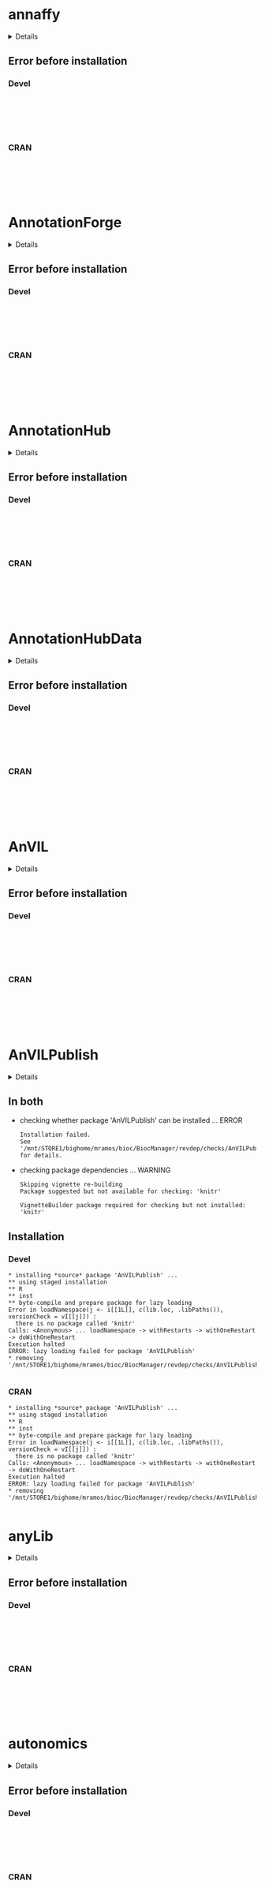 # annaffy

<details>

* Version: 
* GitHub: https://github.com/Bioconductor/BiocManager
* Source code: NA
* Number of recursive dependencies: 0

</details>

## Error before installation

### Devel

```






```
### CRAN

```






```
# AnnotationForge

<details>

* Version: 
* GitHub: https://github.com/Bioconductor/BiocManager
* Source code: NA
* Number of recursive dependencies: 0

</details>

## Error before installation

### Devel

```






```
### CRAN

```






```
# AnnotationHub

<details>

* Version: 
* GitHub: https://github.com/Bioconductor/BiocManager
* Source code: NA
* Number of recursive dependencies: 0

</details>

## Error before installation

### Devel

```






```
### CRAN

```






```
# AnnotationHubData

<details>

* Version: 
* GitHub: https://github.com/Bioconductor/BiocManager
* Source code: NA
* Number of recursive dependencies: 0

</details>

## Error before installation

### Devel

```






```
### CRAN

```






```
# AnVIL

<details>

* Version: 
* GitHub: https://github.com/Bioconductor/BiocManager
* Source code: NA
* Number of recursive dependencies: 0

</details>

## Error before installation

### Devel

```






```
### CRAN

```






```
# AnVILPublish

<details>

* Version: 1.1.2
* GitHub: NA
* Source code: https://github.com/cran/AnVILPublish
* Date/Publication: 2021-03-19
* Number of recursive dependencies: 50

Run `revdep_details(, "AnVILPublish")` for more info

</details>

## In both

*   checking whether package 'AnVILPublish' can be installed ... ERROR
    ```
    Installation failed.
    See '/mnt/STORE1/bighome/mramos/bioc/BiocManager/revdep/checks/AnVILPublish/new/AnVILPublish.Rcheck/00install.out' for details.
    ```

*   checking package dependencies ... WARNING
    ```
    Skipping vignette re-building
    Package suggested but not available for checking: 'knitr'
    
    VignetteBuilder package required for checking but not installed: 'knitr'
    ```

## Installation

### Devel

```
* installing *source* package 'AnVILPublish' ...
** using staged installation
** R
** inst
** byte-compile and prepare package for lazy loading
Error in loadNamespace(j <- i[[1L]], c(lib.loc, .libPaths()), versionCheck = vI[[j]]) : 
  there is no package called 'knitr'
Calls: <Anonymous> ... loadNamespace -> withRestarts -> withOneRestart -> doWithOneRestart
Execution halted
ERROR: lazy loading failed for package 'AnVILPublish'
* removing '/mnt/STORE1/bighome/mramos/bioc/BiocManager/revdep/checks/AnVILPublish/new/AnVILPublish.Rcheck/AnVILPublish'


```
### CRAN

```
* installing *source* package 'AnVILPublish' ...
** using staged installation
** R
** inst
** byte-compile and prepare package for lazy loading
Error in loadNamespace(j <- i[[1L]], c(lib.loc, .libPaths()), versionCheck = vI[[j]]) : 
  there is no package called 'knitr'
Calls: <Anonymous> ... loadNamespace -> withRestarts -> withOneRestart -> doWithOneRestart
Execution halted
ERROR: lazy loading failed for package 'AnVILPublish'
* removing '/mnt/STORE1/bighome/mramos/bioc/BiocManager/revdep/checks/AnVILPublish/old/AnVILPublish.Rcheck/AnVILPublish'


```
# anyLib

<details>

* Version: 
* GitHub: https://github.com/Bioconductor/BiocManager
* Source code: NA
* Number of recursive dependencies: 0

</details>

## Error before installation

### Devel

```






```
### CRAN

```






```
# autonomics

<details>

* Version: 
* GitHub: https://github.com/Bioconductor/BiocManager
* Source code: NA
* Number of recursive dependencies: 0

</details>

## Error before installation

### Devel

```






```
### CRAN

```






```
# available

<details>

* Version: 
* GitHub: https://github.com/Bioconductor/BiocManager
* Source code: NA
* Number of recursive dependencies: 0

</details>

## Error before installation

### Devel

```






```
### CRAN

```






```
# bbl

<details>

* Version: 0.4.0
* GitHub: NA
* Source code: https://github.com/cran/bbl
* Date/Publication: 2021-02-03 05:20:02 UTC
* Number of recursive dependencies: 20

Run `revdep_details(, "bbl")` for more info

</details>

## In both

*   checking whether package 'bbl' can be installed ... ERROR
    ```
    Installation failed.
    See '/mnt/STORE1/bighome/mramos/bioc/BiocManager/revdep/checks/bbl/new/bbl.Rcheck/00install.out' for details.
    ```

## Installation

### Devel

```
* installing *source* package 'bbl' ...
** package 'bbl' successfully unpacked and MD5 sums checked
** using staged installation
** libs
ccache g++ -std=gnu++14 -I"/mnt/STORE1/bighome/mramos/src/svn/r-release/R/lib/R/include" -DNDEBUG  -I'/mnt/STORE1/bighome/mramos/bioc/BiocManager/revdep/library/bbl/Rcpp/include' -I/usr/local/include   -fpic  -ggdb -pipe -Wall -pedantic  -c RcppExports.cpp -o RcppExports.o
ccache g++ -std=gnu++14 -I"/mnt/STORE1/bighome/mramos/src/svn/r-release/R/lib/R/include" -DNDEBUG  -I'/mnt/STORE1/bighome/mramos/bioc/BiocManager/revdep/library/bbl/Rcpp/include' -I/usr/local/include   -fpic  -ggdb -pipe -Wall -pedantic  -c bfgs.cpp -o bfgs.o
bfgs.cpp:5:10: fatal error: gsl/gsl_math.h: No such file or directory
    5 | #include <gsl/gsl_math.h>
      |          ^~~~~~~~~~~~~~~~
compilation terminated.
make: *** [/mnt/STORE1/bighome/mramos/src/svn/r-release/R/lib/R/etc/Makeconf:177: bfgs.o] Error 1
ERROR: compilation failed for package 'bbl'
* removing '/mnt/STORE1/bighome/mramos/bioc/BiocManager/revdep/checks/bbl/new/bbl.Rcheck/bbl'


```
### CRAN

```
* installing *source* package 'bbl' ...
** package 'bbl' successfully unpacked and MD5 sums checked
** using staged installation
** libs
ccache g++ -std=gnu++14 -I"/mnt/STORE1/bighome/mramos/src/svn/r-release/R/lib/R/include" -DNDEBUG  -I'/mnt/STORE1/bighome/mramos/bioc/BiocManager/revdep/library/bbl/Rcpp/include' -I/usr/local/include   -fpic  -ggdb -pipe -Wall -pedantic  -c RcppExports.cpp -o RcppExports.o
ccache g++ -std=gnu++14 -I"/mnt/STORE1/bighome/mramos/src/svn/r-release/R/lib/R/include" -DNDEBUG  -I'/mnt/STORE1/bighome/mramos/bioc/BiocManager/revdep/library/bbl/Rcpp/include' -I/usr/local/include   -fpic  -ggdb -pipe -Wall -pedantic  -c bfgs.cpp -o bfgs.o
bfgs.cpp:5:10: fatal error: gsl/gsl_math.h: No such file or directory
    5 | #include <gsl/gsl_math.h>
      |          ^~~~~~~~~~~~~~~~
compilation terminated.
make: *** [/mnt/STORE1/bighome/mramos/src/svn/r-release/R/lib/R/etc/Makeconf:177: bfgs.o] Error 1
ERROR: compilation failed for package 'bbl'
* removing '/mnt/STORE1/bighome/mramos/bioc/BiocManager/revdep/checks/bbl/old/bbl.Rcheck/bbl'


```
# BiocCheck

<details>

* Version: 
* GitHub: https://github.com/Bioconductor/BiocManager
* Source code: NA
* Number of recursive dependencies: 0

</details>

## Error before installation

### Devel

```






```
### CRAN

```






```
# BiocPkgTools

<details>

* Version: 
* GitHub: https://github.com/Bioconductor/BiocManager
* Source code: NA
* Number of recursive dependencies: 0

</details>

## Error before installation

### Devel

```






```
### CRAN

```






```
# biocthis

<details>

* Version: 
* GitHub: https://github.com/Bioconductor/BiocManager
* Source code: NA
* Number of recursive dependencies: 0

</details>

## Error before installation

### Devel

```






```
### CRAN

```






```
# BSgenome

<details>

* Version: 
* GitHub: https://github.com/Bioconductor/BiocManager
* Source code: NA
* Number of recursive dependencies: 0

</details>

## Error before installation

### Devel

```



Error in download.file(url, destfile, method, mode = "wb", ...) : 
  download from 'https://bioconductor.org/packages/3.13/data/annotation/src/contrib/BSgenome.Mmusculus.UCSC.mm10_1.4.0.tar.gz' failed
In addition: Warning messages:
1: In download.file(url, destfile, method, mode = "wb", ...) :
  downloaded length 331464020 != reported length 629306686
2: In download.file(url, destfile, method, mode = "wb", ...) :
  downloaded length 331464020 != reported length 629306686
3: In download.file(url, destfile, method, mode = "wb", ...) :
  URL 'https://bioconductor.org/packages/3.13/data/annotation/src/contrib/BSgenome.Mmusculus.UCSC.mm10_1.4.0.tar.gz': Timeout of 60 seconds was reached
4: In download.file(url, destfile, method, mode = "wb", ...) :
  URL 'https://bioconductor.org/packages/3.13/data/annotation/src/contrib/BSgenome.Mmusculus.UCSC.mm10_1.4.0.tar.gz': Timeout of 60 seconds was reached
Warning in download.packages(pkgs, destdir = tmpd, available = available,  :
  download of package ‘BSgenome.Mmusculus.UCSC.mm10’ failed
Warning in download.packages(pkgs, destdir = tmpd, available = available,  :
  download of package ‘BSgenome.Mmusculus.UCSC.mm10’ failed


```
### CRAN

```



Error in download.file(url, destfile, method, mode = "wb", ...) : 
  download from 'https://bioconductor.org/packages/3.13/data/annotation/src/contrib/BSgenome.Mmusculus.UCSC.mm10_1.4.0.tar.gz' failed
In addition: Warning messages:
1: In download.file(url, destfile, method, mode = "wb", ...) :
  downloaded length 331464020 != reported length 629306686
2: In download.file(url, destfile, method, mode = "wb", ...) :
  downloaded length 331464020 != reported length 629306686
3: In download.file(url, destfile, method, mode = "wb", ...) :
  URL 'https://bioconductor.org/packages/3.13/data/annotation/src/contrib/BSgenome.Mmusculus.UCSC.mm10_1.4.0.tar.gz': Timeout of 60 seconds was reached
4: In download.file(url, destfile, method, mode = "wb", ...) :
  URL 'https://bioconductor.org/packages/3.13/data/annotation/src/contrib/BSgenome.Mmusculus.UCSC.mm10_1.4.0.tar.gz': Timeout of 60 seconds was reached
Warning in download.packages(pkgs, destdir = tmpd, available = available,  :
  download of package ‘BSgenome.Mmusculus.UCSC.mm10’ failed
Warning in download.packages(pkgs, destdir = tmpd, available = available,  :
  download of package ‘BSgenome.Mmusculus.UCSC.mm10’ failed


```
# ccmap

<details>

* Version: 
* GitHub: https://github.com/Bioconductor/BiocManager
* Source code: NA
* Number of recursive dependencies: 0

</details>

## Error before installation

### Devel

```






```
### CRAN

```






```
# celda

<details>

* Version: 
* GitHub: https://github.com/Bioconductor/BiocManager
* Source code: NA
* Number of recursive dependencies: 0

</details>

## Error before installation

### Devel

```






```
### CRAN

```






```
# cellmigRation

<details>

* Version: 
* GitHub: https://github.com/Bioconductor/BiocManager
* Source code: NA
* Number of recursive dependencies: 0

</details>

## Error before installation

### Devel

```






```
### CRAN

```






```
# CEMiTool

<details>

* Version: 
* GitHub: https://github.com/Bioconductor/BiocManager
* Source code: NA
* Number of recursive dependencies: 0

</details>

## Error before installation

### Devel

```






```
### CRAN

```






```
# ChemmineOB

<details>

* Version: 
* GitHub: https://github.com/Bioconductor/BiocManager
* Source code: NA
* Number of recursive dependencies: 0

</details>

## Error before installation

### Devel

```






```
### CRAN

```






```
# ChemmineR

<details>

* Version: 
* GitHub: https://github.com/Bioconductor/BiocManager
* Source code: NA
* Number of recursive dependencies: 0

</details>

## Error before installation

### Devel

```






```
### CRAN

```






```
# ChIPanalyser

<details>

* Version: 
* GitHub: https://github.com/Bioconductor/BiocManager
* Source code: NA
* Number of recursive dependencies: 0

</details>

## Error before installation

### Devel

```






```
### CRAN

```






```
# ChIPpeakAnno

<details>

* Version: 
* GitHub: https://github.com/Bioconductor/BiocManager
* Source code: NA
* Number of recursive dependencies: 0

</details>

## Error before installation

### Devel

```



Error in download.file(url, destfile, method, mode = "wb", ...) : 
  download from 'https://bioconductor.org/packages/3.13/data/annotation/src/contrib/BSgenome.Hsapiens.UCSC.hg19_1.4.3.tar.gz' failed
In addition: Warning messages:
1: In download.file(url, destfile, method, mode = "wb", ...) :
  downloaded length 585792157 != reported length 710245413
2: In download.file(url, destfile, method, mode = "wb", ...) :
  downloaded length 585792157 != reported length 710245413
3: In download.file(url, destfile, method, mode = "wb", ...) :
  URL 'https://bioconductor.org/packages/3.13/data/annotation/src/contrib/BSgenome.Hsapiens.UCSC.hg19_1.4.3.tar.gz': Timeout of 60 seconds was reached
4: In download.file(url, destfile, method, mode = "wb", ...) :
...
2: In download.file(url, destfile, method, mode = "wb", ...) :
  downloaded length 408088576 != reported length 721596676
3: In download.file(url, destfile, method, mode = "wb", ...) :
  URL 'https://bioconductor.org/packages/3.13/data/annotation/src/contrib/BSgenome.Hsapiens.UCSC.hg38_1.4.3.tar.gz': Timeout of 60 seconds was reached
4: In download.file(url, destfile, method, mode = "wb", ...) :
  URL 'https://bioconductor.org/packages/3.13/data/annotation/src/contrib/BSgenome.Hsapiens.UCSC.hg38_1.4.3.tar.gz': Timeout of 60 seconds was reached
Warning in download.packages(pkgs, destdir = tmpd, available = available,  :
  download of package ‘BSgenome.Hsapiens.UCSC.hg38’ failed
Warning in download.packages(pkgs, destdir = tmpd, available = available,  :
  download of package ‘BSgenome.Hsapiens.UCSC.hg38’ failed


```
### CRAN

```



Error in download.file(url, destfile, method, mode = "wb", ...) : 
  download from 'https://bioconductor.org/packages/3.13/data/annotation/src/contrib/BSgenome.Hsapiens.UCSC.hg19_1.4.3.tar.gz' failed
In addition: Warning messages:
1: In download.file(url, destfile, method, mode = "wb", ...) :
  downloaded length 585792157 != reported length 710245413
2: In download.file(url, destfile, method, mode = "wb", ...) :
  downloaded length 585792157 != reported length 710245413
3: In download.file(url, destfile, method, mode = "wb", ...) :
  URL 'https://bioconductor.org/packages/3.13/data/annotation/src/contrib/BSgenome.Hsapiens.UCSC.hg19_1.4.3.tar.gz': Timeout of 60 seconds was reached
4: In download.file(url, destfile, method, mode = "wb", ...) :
...
2: In download.file(url, destfile, method, mode = "wb", ...) :
  downloaded length 408088576 != reported length 721596676
3: In download.file(url, destfile, method, mode = "wb", ...) :
  URL 'https://bioconductor.org/packages/3.13/data/annotation/src/contrib/BSgenome.Hsapiens.UCSC.hg38_1.4.3.tar.gz': Timeout of 60 seconds was reached
4: In download.file(url, destfile, method, mode = "wb", ...) :
  URL 'https://bioconductor.org/packages/3.13/data/annotation/src/contrib/BSgenome.Hsapiens.UCSC.hg38_1.4.3.tar.gz': Timeout of 60 seconds was reached
Warning in download.packages(pkgs, destdir = tmpd, available = available,  :
  download of package ‘BSgenome.Hsapiens.UCSC.hg38’ failed
Warning in download.packages(pkgs, destdir = tmpd, available = available,  :
  download of package ‘BSgenome.Hsapiens.UCSC.hg38’ failed


```
# circRNAprofiler

<details>

* Version: 
* GitHub: https://github.com/Bioconductor/BiocManager
* Source code: NA
* Number of recursive dependencies: 0

</details>

## Error before installation

### Devel

```



Error in download.file(url, destfile, method, mode = "wb", ...) : 
  download from 'https://bioconductor.org/packages/3.13/data/annotation/src/contrib/BSgenome.Hsapiens.UCSC.hg38_1.4.3.tar.gz' failed
In addition: Warning messages:
1: In download.file(url, destfile, method, mode = "wb", ...) :
  downloaded length 519715635 != reported length 721596676
2: In download.file(url, destfile, method, mode = "wb", ...) :
  downloaded length 519715635 != reported length 721596676
3: In download.file(url, destfile, method, mode = "wb", ...) :
  URL 'https://bioconductor.org/packages/3.13/data/annotation/src/contrib/BSgenome.Hsapiens.UCSC.hg38_1.4.3.tar.gz': status was 'Failure when receiving data from the peer'
4: In download.file(url, destfile, method, mode = "wb", ...) :
...
2: In download.file(url, destfile, method, mode = "wb", ...) :
  downloaded length 506706008 != reported length 629306686
3: In download.file(url, destfile, method, mode = "wb", ...) :
  URL 'https://bioconductor.org/packages/3.13/data/annotation/src/contrib/BSgenome.Mmusculus.UCSC.mm10_1.4.0.tar.gz': Timeout of 60 seconds was reached
4: In download.file(url, destfile, method, mode = "wb", ...) :
  URL 'https://bioconductor.org/packages/3.13/data/annotation/src/contrib/BSgenome.Mmusculus.UCSC.mm10_1.4.0.tar.gz': Timeout of 60 seconds was reached
Warning in download.packages(pkgs, destdir = tmpd, available = available,  :
  download of package ‘BSgenome.Mmusculus.UCSC.mm10’ failed
Warning in download.packages(pkgs, destdir = tmpd, available = available,  :
  download of package ‘BSgenome.Mmusculus.UCSC.mm10’ failed


```
### CRAN

```



Error in download.file(url, destfile, method, mode = "wb", ...) : 
  download from 'https://bioconductor.org/packages/3.13/data/annotation/src/contrib/BSgenome.Hsapiens.UCSC.hg38_1.4.3.tar.gz' failed
In addition: Warning messages:
1: In download.file(url, destfile, method, mode = "wb", ...) :
  downloaded length 519715635 != reported length 721596676
2: In download.file(url, destfile, method, mode = "wb", ...) :
  downloaded length 519715635 != reported length 721596676
3: In download.file(url, destfile, method, mode = "wb", ...) :
  URL 'https://bioconductor.org/packages/3.13/data/annotation/src/contrib/BSgenome.Hsapiens.UCSC.hg38_1.4.3.tar.gz': status was 'Failure when receiving data from the peer'
4: In download.file(url, destfile, method, mode = "wb", ...) :
...
2: In download.file(url, destfile, method, mode = "wb", ...) :
  downloaded length 506706008 != reported length 629306686
3: In download.file(url, destfile, method, mode = "wb", ...) :
  URL 'https://bioconductor.org/packages/3.13/data/annotation/src/contrib/BSgenome.Mmusculus.UCSC.mm10_1.4.0.tar.gz': Timeout of 60 seconds was reached
4: In download.file(url, destfile, method, mode = "wb", ...) :
  URL 'https://bioconductor.org/packages/3.13/data/annotation/src/contrib/BSgenome.Mmusculus.UCSC.mm10_1.4.0.tar.gz': Timeout of 60 seconds was reached
Warning in download.packages(pkgs, destdir = tmpd, available = available,  :
  download of package ‘BSgenome.Mmusculus.UCSC.mm10’ failed
Warning in download.packages(pkgs, destdir = tmpd, available = available,  :
  download of package ‘BSgenome.Mmusculus.UCSC.mm10’ failed


```
# clustifyr

<details>

* Version: 
* GitHub: https://github.com/Bioconductor/BiocManager
* Source code: NA
* Number of recursive dependencies: 0

</details>

## Error before installation

### Devel

```






```
### CRAN

```






```
# CNVScope

<details>

* Version: 
* GitHub: https://github.com/Bioconductor/BiocManager
* Source code: NA
* Number of recursive dependencies: 0

</details>

## Error before installation

### Devel

```






```
### CRAN

```






```
# cola

<details>

* Version: 
* GitHub: https://github.com/Bioconductor/BiocManager
* Source code: NA
* Number of recursive dependencies: 0

</details>

## Error before installation

### Devel

```



Error in download.file(url, destfile, method, mode = "wb", ...) : 
  download from 'https://bioconductor.org/packages/3.13/data/annotation/src/contrib/reactome.db_1.76.0.tar.gz' failed
In addition: Warning messages:
1: In download.file(url, destfile, method, mode = "wb", ...) :
  downloaded length 383339295 != reported length 417224954
2: In download.file(url, destfile, method, mode = "wb", ...) :
  downloaded length 383339295 != reported length 417224954
3: In download.file(url, destfile, method, mode = "wb", ...) :
  URL 'https://bioconductor.org/packages/3.13/data/annotation/src/contrib/reactome.db_1.76.0.tar.gz': Timeout of 60 seconds was reached
4: In download.file(url, destfile, method, mode = "wb", ...) :
  URL 'https://bioconductor.org/packages/3.13/data/annotation/src/contrib/reactome.db_1.76.0.tar.gz': Timeout of 60 seconds was reached
Warning in download.packages(pkgs, destdir = tmpd, available = available,  :
  download of package ‘reactome.db’ failed
Warning in download.packages(pkgs, destdir = tmpd, available = available,  :
  download of package ‘reactome.db’ failed


```
### CRAN

```



Error in download.file(url, destfile, method, mode = "wb", ...) : 
  download from 'https://bioconductor.org/packages/3.13/data/annotation/src/contrib/reactome.db_1.76.0.tar.gz' failed
In addition: Warning messages:
1: In download.file(url, destfile, method, mode = "wb", ...) :
  downloaded length 383339295 != reported length 417224954
2: In download.file(url, destfile, method, mode = "wb", ...) :
  downloaded length 383339295 != reported length 417224954
3: In download.file(url, destfile, method, mode = "wb", ...) :
  URL 'https://bioconductor.org/packages/3.13/data/annotation/src/contrib/reactome.db_1.76.0.tar.gz': Timeout of 60 seconds was reached
4: In download.file(url, destfile, method, mode = "wb", ...) :
  URL 'https://bioconductor.org/packages/3.13/data/annotation/src/contrib/reactome.db_1.76.0.tar.gz': Timeout of 60 seconds was reached
Warning in download.packages(pkgs, destdir = tmpd, available = available,  :
  download of package ‘reactome.db’ failed
Warning in download.packages(pkgs, destdir = tmpd, available = available,  :
  download of package ‘reactome.db’ failed


```
# crisprseekplus

<details>

* Version: 
* GitHub: https://github.com/Bioconductor/BiocManager
* Source code: NA
* Number of recursive dependencies: 0

</details>

## Error before installation

### Devel

```






```
### CRAN

```






```
# crossmeta

<details>

* Version: 
* GitHub: https://github.com/Bioconductor/BiocManager
* Source code: NA
* Number of recursive dependencies: 0

</details>

## Error before installation

### Devel

```






```
### CRAN

```






```
# csaw

<details>

* Version: 
* GitHub: https://github.com/Bioconductor/BiocManager
* Source code: NA
* Number of recursive dependencies: 0

</details>

## Error before installation

### Devel

```






```
### CRAN

```






```
# curatedMetagenomicData

<details>

* Version: 
* GitHub: https://github.com/Bioconductor/BiocManager
* Source code: NA
* Number of recursive dependencies: 0

</details>

## Error before installation

### Devel

```






```
### CRAN

```






```
# dearseq

<details>

* Version: 
* GitHub: https://github.com/Bioconductor/BiocManager
* Source code: NA
* Number of recursive dependencies: 0

</details>

## Error before installation

### Devel

```






```
### CRAN

```






```
# DESeq2

<details>

* Version: 
* GitHub: https://github.com/Bioconductor/BiocManager
* Source code: NA
* Number of recursive dependencies: 0

</details>

## Error before installation

### Devel

```






```
### CRAN

```






```
# devtools

<details>

* Version: 
* GitHub: https://github.com/Bioconductor/BiocManager
* Source code: NA
* Number of recursive dependencies: 0

</details>

## Error before installation

### Devel

```






```
### CRAN

```






```
# discourseGT

<details>

* Version: 
* GitHub: https://github.com/Bioconductor/BiocManager
* Source code: NA
* Number of recursive dependencies: 0

</details>

## Error before installation

### Devel

```






```
### CRAN

```






```
# DMRScan

<details>

* Version: 1.13.0
* GitHub: https://github.com/christpa/DMRScan
* Source code: https://github.com/cran/DMRScan
* Date/Publication: 2021-03-19
* Number of recursive dependencies: 37

Run `revdep_details(, "DMRScan")` for more info

</details>

## In both

*   R CMD check timed out
    

*   checking package dependencies ... WARNING
    ```
    Skipping vignette re-building
    Package suggested but not available for checking: 'knitr'
    
    VignetteBuilder package required for checking but not installed: 'knitr'
    ```

*   checking installed package size ... NOTE
    ```
      installed size is  5.7Mb
      sub-directories of 1Mb or more:
        data   4.9Mb
    ```

# EDASeq

<details>

* Version: 
* GitHub: https://github.com/Bioconductor/BiocManager
* Source code: NA
* Number of recursive dependencies: 0

</details>

## Error before installation

### Devel

```






```
### CRAN

```






```
# EnrichmentBrowser

<details>

* Version: 
* GitHub: https://github.com/Bioconductor/BiocManager
* Source code: NA
* Number of recursive dependencies: 0

</details>

## Error before installation

### Devel

```






```
### CRAN

```






```
# esATAC

<details>

* Version: 
* GitHub: https://github.com/Bioconductor/BiocManager
* Source code: NA
* Number of recursive dependencies: 0

</details>

## Error before installation

### Devel

```






```
### CRAN

```






```
# EuPathDB

<details>

* Version: 
* GitHub: https://github.com/Bioconductor/BiocManager
* Source code: NA
* Number of recursive dependencies: 0

</details>

## Error before installation

### Devel

```






```
### CRAN

```






```
# ExperimentHub

<details>

* Version: 
* GitHub: https://github.com/Bioconductor/BiocManager
* Source code: NA
* Number of recursive dependencies: 0

</details>

## Error before installation

### Devel

```






```
### CRAN

```






```
# ExperimentHubData

<details>

* Version: 
* GitHub: https://github.com/Bioconductor/BiocManager
* Source code: NA
* Number of recursive dependencies: 0

</details>

## Error before installation

### Devel

```






```
### CRAN

```






```
# famat

<details>

* Version: 
* GitHub: https://github.com/Bioconductor/BiocManager
* Source code: NA
* Number of recursive dependencies: 0

</details>

## Error before installation

### Devel

```



Error in download.file(url, destfile, method, mode = "wb", ...) : 
  download from 'https://bioconductor.org/packages/3.13/data/annotation/src/contrib/reactome.db_1.76.0.tar.gz' failed
In addition: Warning messages:
1: In download.file(url, destfile, method, mode = "wb", ...) :
  downloaded length 331364491 != reported length 417224954
2: In download.file(url, destfile, method, mode = "wb", ...) :
  downloaded length 331364491 != reported length 417224954
3: In download.file(url, destfile, method, mode = "wb", ...) :
  URL 'https://bioconductor.org/packages/3.13/data/annotation/src/contrib/reactome.db_1.76.0.tar.gz': Timeout of 60 seconds was reached
4: In download.file(url, destfile, method, mode = "wb", ...) :
  URL 'https://bioconductor.org/packages/3.13/data/annotation/src/contrib/reactome.db_1.76.0.tar.gz': Timeout of 60 seconds was reached
Warning in download.packages(pkgs, destdir = tmpd, available = available,  :
  download of package ‘reactome.db’ failed
Warning in download.packages(pkgs, destdir = tmpd, available = available,  :
  download of package ‘reactome.db’ failed


```
### CRAN

```



Error in download.file(url, destfile, method, mode = "wb", ...) : 
  download from 'https://bioconductor.org/packages/3.13/data/annotation/src/contrib/reactome.db_1.76.0.tar.gz' failed
In addition: Warning messages:
1: In download.file(url, destfile, method, mode = "wb", ...) :
  downloaded length 331364491 != reported length 417224954
2: In download.file(url, destfile, method, mode = "wb", ...) :
  downloaded length 331364491 != reported length 417224954
3: In download.file(url, destfile, method, mode = "wb", ...) :
  URL 'https://bioconductor.org/packages/3.13/data/annotation/src/contrib/reactome.db_1.76.0.tar.gz': Timeout of 60 seconds was reached
4: In download.file(url, destfile, method, mode = "wb", ...) :
  URL 'https://bioconductor.org/packages/3.13/data/annotation/src/contrib/reactome.db_1.76.0.tar.gz': Timeout of 60 seconds was reached
Warning in download.packages(pkgs, destdir = tmpd, available = available,  :
  download of package ‘reactome.db’ failed
Warning in download.packages(pkgs, destdir = tmpd, available = available,  :
  download of package ‘reactome.db’ failed


```
# FCBF

<details>

* Version: 
* GitHub: https://github.com/Bioconductor/BiocManager
* Source code: NA
* Number of recursive dependencies: 0

</details>

## Error before installation

### Devel

```






```
### CRAN

```






```
# fcoex

<details>

* Version: 
* GitHub: https://github.com/Bioconductor/BiocManager
* Source code: NA
* Number of recursive dependencies: 0

</details>

## Error before installation

### Devel

```






```
### CRAN

```






```
# FGNet

<details>

* Version: 
* GitHub: https://github.com/Bioconductor/BiocManager
* Source code: NA
* Number of recursive dependencies: 0

</details>

## Error before installation

### Devel

```



Error in download.file(url, destfile, method, mode = "wb", ...) : 
  download from 'https://bioconductor.org/packages/3.13/data/annotation/src/contrib/reactome.db_1.76.0.tar.gz' failed
In addition: Warning messages:
1: In download.file(url, destfile, method, mode = "wb", ...) :
  downloaded length 228643222 != reported length 417224954
2: In download.file(url, destfile, method, mode = "wb", ...) :
  downloaded length 228643222 != reported length 417224954
3: In download.file(url, destfile, method, mode = "wb", ...) :
  URL 'https://bioconductor.org/packages/3.13/data/annotation/src/contrib/reactome.db_1.76.0.tar.gz': Timeout of 60 seconds was reached
4: In download.file(url, destfile, method, mode = "wb", ...) :
  URL 'https://bioconductor.org/packages/3.13/data/annotation/src/contrib/reactome.db_1.76.0.tar.gz': Timeout of 60 seconds was reached
Warning in download.packages(pkgs, destdir = tmpd, available = available,  :
  download of package ‘reactome.db’ failed
Warning in download.packages(pkgs, destdir = tmpd, available = available,  :
  download of package ‘reactome.db’ failed


```
### CRAN

```



Error in download.file(url, destfile, method, mode = "wb", ...) : 
  download from 'https://bioconductor.org/packages/3.13/data/annotation/src/contrib/reactome.db_1.76.0.tar.gz' failed
In addition: Warning messages:
1: In download.file(url, destfile, method, mode = "wb", ...) :
  downloaded length 228643222 != reported length 417224954
2: In download.file(url, destfile, method, mode = "wb", ...) :
  downloaded length 228643222 != reported length 417224954
3: In download.file(url, destfile, method, mode = "wb", ...) :
  URL 'https://bioconductor.org/packages/3.13/data/annotation/src/contrib/reactome.db_1.76.0.tar.gz': Timeout of 60 seconds was reached
4: In download.file(url, destfile, method, mode = "wb", ...) :
  URL 'https://bioconductor.org/packages/3.13/data/annotation/src/contrib/reactome.db_1.76.0.tar.gz': Timeout of 60 seconds was reached
Warning in download.packages(pkgs, destdir = tmpd, available = available,  :
  download of package ‘reactome.db’ failed
Warning in download.packages(pkgs, destdir = tmpd, available = available,  :
  download of package ‘reactome.db’ failed


```
# FieldEffectCrc

<details>

* Version: 
* GitHub: https://github.com/Bioconductor/BiocManager
* Source code: NA
* Number of recursive dependencies: 0

</details>

## Error before installation

### Devel

```






```
### CRAN

```






```
# GCSscore

<details>

* Version: 
* GitHub: https://github.com/Bioconductor/BiocManager
* Source code: NA
* Number of recursive dependencies: 0

</details>

## Error before installation

### Devel

```






```
### CRAN

```






```
# GDSArray

<details>

* Version: 
* GitHub: https://github.com/Bioconductor/BiocManager
* Source code: NA
* Number of recursive dependencies: 0

</details>

## Error before installation

### Devel

```






```
### CRAN

```






```
# genBaRcode

<details>

* Version: 
* GitHub: https://github.com/Bioconductor/BiocManager
* Source code: NA
* Number of recursive dependencies: 0

</details>

## Error before installation

### Devel

```






```
### CRAN

```






```
# GenomicScores

<details>

* Version: 
* GitHub: https://github.com/Bioconductor/BiocManager
* Source code: NA
* Number of recursive dependencies: 0

</details>

## Error before installation

### Devel

```






```
### CRAN

```






```
# gmoviz

<details>

* Version: 
* GitHub: https://github.com/Bioconductor/BiocManager
* Source code: NA
* Number of recursive dependencies: 0

</details>

## Error before installation

### Devel

```






```
### CRAN

```






```
# GOSemSim

<details>

* Version: 
* GitHub: https://github.com/Bioconductor/BiocManager
* Source code: NA
* Number of recursive dependencies: 0

</details>

## Error before installation

### Devel

```






```
### CRAN

```






```
# GOTHiC

<details>

* Version: 
* GitHub: https://github.com/Bioconductor/BiocManager
* Source code: NA
* Number of recursive dependencies: 0

</details>

## Error before installation

### Devel

```






```
### CRAN

```






```
# HMP16SData

<details>

* Version: 
* GitHub: https://github.com/Bioconductor/BiocManager
* Source code: NA
* Number of recursive dependencies: 0

</details>

## Error before installation

### Devel

```






```
### CRAN

```






```
# HMP2Data

<details>

* Version: 
* GitHub: https://github.com/Bioconductor/BiocManager
* Source code: NA
* Number of recursive dependencies: 0

</details>

## Error before installation

### Devel

```






```
### CRAN

```






```
# HPAStainR

<details>

* Version: 
* GitHub: https://github.com/Bioconductor/BiocManager
* Source code: NA
* Number of recursive dependencies: 0

</details>

## Error before installation

### Devel

```






```
### CRAN

```






```
# ibawds

<details>

* Version: 
* GitHub: https://github.com/Bioconductor/BiocManager
* Source code: NA
* Number of recursive dependencies: 0

</details>

## Error before installation

### Devel

```






```
### CRAN

```






```
# idiogramFISH

<details>

* Version: 
* GitHub: https://github.com/Bioconductor/BiocManager
* Source code: NA
* Number of recursive dependencies: 0

</details>

## Error before installation

### Devel

```






```
### CRAN

```






```
# InPAS

<details>

* Version: 
* GitHub: https://github.com/Bioconductor/BiocManager
* Source code: NA
* Number of recursive dependencies: 0

</details>

## Error before installation

### Devel

```



Error in download.file(url, destfile, method, mode = "wb", ...) : 
  download from 'https://bioconductor.org/packages/3.13/data/annotation/src/contrib/BSgenome.Drerio.UCSC.danRer7_1.4.0.tar.gz' failed
In addition: Warning messages:
1: In download.file(url, destfile, method, mode = "wb", ...) :
  downloaded length 248659680 != reported length 330303588
2: In download.file(url, destfile, method, mode = "wb", ...) :
  downloaded length 248659680 != reported length 330303588
3: In download.file(url, destfile, method, mode = "wb", ...) :
  URL 'https://bioconductor.org/packages/3.13/data/annotation/src/contrib/BSgenome.Drerio.UCSC.danRer7_1.4.0.tar.gz': Timeout of 60 seconds was reached
4: In download.file(url, destfile, method, mode = "wb", ...) :
  URL 'https://bioconductor.org/packages/3.13/data/annotation/src/contrib/BSgenome.Drerio.UCSC.danRer7_1.4.0.tar.gz': Timeout of 60 seconds was reached
Warning in download.packages(pkgs, destdir = tmpd, available = available,  :
  download of package ‘BSgenome.Drerio.UCSC.danRer7’ failed
Warning in download.packages(pkgs, destdir = tmpd, available = available,  :
  download of package ‘BSgenome.Drerio.UCSC.danRer7’ failed


```
### CRAN

```



Error in download.file(url, destfile, method, mode = "wb", ...) : 
  download from 'https://bioconductor.org/packages/3.13/data/annotation/src/contrib/BSgenome.Drerio.UCSC.danRer7_1.4.0.tar.gz' failed
In addition: Warning messages:
1: In download.file(url, destfile, method, mode = "wb", ...) :
  downloaded length 248659680 != reported length 330303588
2: In download.file(url, destfile, method, mode = "wb", ...) :
  downloaded length 248659680 != reported length 330303588
3: In download.file(url, destfile, method, mode = "wb", ...) :
  URL 'https://bioconductor.org/packages/3.13/data/annotation/src/contrib/BSgenome.Drerio.UCSC.danRer7_1.4.0.tar.gz': Timeout of 60 seconds was reached
4: In download.file(url, destfile, method, mode = "wb", ...) :
  URL 'https://bioconductor.org/packages/3.13/data/annotation/src/contrib/BSgenome.Drerio.UCSC.danRer7_1.4.0.tar.gz': Timeout of 60 seconds was reached
Warning in download.packages(pkgs, destdir = tmpd, available = available,  :
  download of package ‘BSgenome.Drerio.UCSC.danRer7’ failed
Warning in download.packages(pkgs, destdir = tmpd, available = available,  :
  download of package ‘BSgenome.Drerio.UCSC.danRer7’ failed


```
# InteractiveComplexHeatmap

<details>

* Version: 
* GitHub: https://github.com/Bioconductor/BiocManager
* Source code: NA
* Number of recursive dependencies: 0

</details>

## Error before installation

### Devel

```






```
### CRAN

```






```
# KEGGlincs

<details>

* Version: 
* GitHub: https://github.com/Bioconductor/BiocManager
* Source code: NA
* Number of recursive dependencies: 0

</details>

## Error before installation

### Devel

```






```
### CRAN

```






```
# lipidomeR

<details>

* Version: 
* GitHub: https://github.com/Bioconductor/BiocManager
* Source code: NA
* Number of recursive dependencies: 0

</details>

## Error before installation

### Devel

```






```
### CRAN

```






```
# MAGAR

<details>

* Version: 
* GitHub: https://github.com/Bioconductor/BiocManager
* Source code: NA
* Number of recursive dependencies: 0

</details>

## Error before installation

### Devel

```






```
### CRAN

```






```
# magmaR

<details>

* Version: 
* GitHub: https://github.com/Bioconductor/BiocManager
* Source code: NA
* Number of recursive dependencies: 0

</details>

## Error before installation

### Devel

```






```
### CRAN

```






```
# maGUI

<details>

* Version: 
* GitHub: https://github.com/Bioconductor/BiocManager
* Source code: NA
* Number of recursive dependencies: 0

</details>

## Error before installation

### Devel

```






```
### CRAN

```






```
# mdp

<details>

* Version: 
* GitHub: https://github.com/Bioconductor/BiocManager
* Source code: NA
* Number of recursive dependencies: 0

</details>

## Error before installation

### Devel

```






```
### CRAN

```






```
# metacoder

<details>

* Version: 
* GitHub: https://github.com/Bioconductor/BiocManager
* Source code: NA
* Number of recursive dependencies: 0

</details>

## Error before installation

### Devel

```






```
### CRAN

```






```
# MetaIntegrator

<details>

* Version: 
* GitHub: https://github.com/Bioconductor/BiocManager
* Source code: NA
* Number of recursive dependencies: 0

</details>

## Error before installation

### Devel

```






```
### CRAN

```






```
# metaseqR2

<details>

* Version: 
* GitHub: https://github.com/Bioconductor/BiocManager
* Source code: NA
* Number of recursive dependencies: 0

</details>

## Error before installation

### Devel

```






```
### CRAN

```






```
# methylKit

<details>

* Version: 
* GitHub: https://github.com/Bioconductor/BiocManager
* Source code: NA
* Number of recursive dependencies: 0

</details>

## Error before installation

### Devel

```






```
### CRAN

```






```
# MiRaGE

<details>

* Version: 
* GitHub: https://github.com/Bioconductor/BiocManager
* Source code: NA
* Number of recursive dependencies: 0

</details>

## Error before installation

### Devel

```






```
### CRAN

```






```
# multiclassPairs

<details>

* Version: 
* GitHub: https://github.com/Bioconductor/BiocManager
* Source code: NA
* Number of recursive dependencies: 0

</details>

## Error before installation

### Devel

```






```
### CRAN

```






```
# NADfinder

<details>

* Version: 
* GitHub: https://github.com/Bioconductor/BiocManager
* Source code: NA
* Number of recursive dependencies: 0

</details>

## Error before installation

### Devel

```



Error in download.file(url, destfile, method, mode = "wb", ...) : 
  download from 'https://bioconductor.org/packages/3.13/data/annotation/src/contrib/BSgenome.Mmusculus.UCSC.mm10_1.4.0.tar.gz' failed
In addition: Warning messages:
1: In download.file(url, destfile, method, mode = "wb", ...) :
  downloaded length 394870100 != reported length 629306686
2: In download.file(url, destfile, method, mode = "wb", ...) :
  downloaded length 394870100 != reported length 629306686
3: In download.file(url, destfile, method, mode = "wb", ...) :
  URL 'https://bioconductor.org/packages/3.13/data/annotation/src/contrib/BSgenome.Mmusculus.UCSC.mm10_1.4.0.tar.gz': Timeout of 60 seconds was reached
4: In download.file(url, destfile, method, mode = "wb", ...) :
  URL 'https://bioconductor.org/packages/3.13/data/annotation/src/contrib/BSgenome.Mmusculus.UCSC.mm10_1.4.0.tar.gz': Timeout of 60 seconds was reached
Warning in download.packages(pkgs, destdir = tmpd, available = available,  :
  download of package ‘BSgenome.Mmusculus.UCSC.mm10’ failed
Warning in download.packages(pkgs, destdir = tmpd, available = available,  :
  download of package ‘BSgenome.Mmusculus.UCSC.mm10’ failed


```
### CRAN

```



Error in download.file(url, destfile, method, mode = "wb", ...) : 
  download from 'https://bioconductor.org/packages/3.13/data/annotation/src/contrib/BSgenome.Mmusculus.UCSC.mm10_1.4.0.tar.gz' failed
In addition: Warning messages:
1: In download.file(url, destfile, method, mode = "wb", ...) :
  downloaded length 394870100 != reported length 629306686
2: In download.file(url, destfile, method, mode = "wb", ...) :
  downloaded length 394870100 != reported length 629306686
3: In download.file(url, destfile, method, mode = "wb", ...) :
  URL 'https://bioconductor.org/packages/3.13/data/annotation/src/contrib/BSgenome.Mmusculus.UCSC.mm10_1.4.0.tar.gz': Timeout of 60 seconds was reached
4: In download.file(url, destfile, method, mode = "wb", ...) :
  URL 'https://bioconductor.org/packages/3.13/data/annotation/src/contrib/BSgenome.Mmusculus.UCSC.mm10_1.4.0.tar.gz': Timeout of 60 seconds was reached
Warning in download.packages(pkgs, destdir = tmpd, available = available,  :
  download of package ‘BSgenome.Mmusculus.UCSC.mm10’ failed
Warning in download.packages(pkgs, destdir = tmpd, available = available,  :
  download of package ‘BSgenome.Mmusculus.UCSC.mm10’ failed


```
# NMF

<details>

* Version: 
* GitHub: https://github.com/Bioconductor/BiocManager
* Source code: NA
* Number of recursive dependencies: 0

</details>

## Error before installation

### Devel

```






```
### CRAN

```






```
# ObMiTi

<details>

* Version: 
* GitHub: https://github.com/Bioconductor/BiocManager
* Source code: NA
* Number of recursive dependencies: 0

</details>

## Error before installation

### Devel

```






```
### CRAN

```






```
# oligoClasses

<details>

* Version: 
* GitHub: https://github.com/Bioconductor/BiocManager
* Source code: NA
* Number of recursive dependencies: 0

</details>

## Error before installation

### Devel

```



Error in download.file(url, destfile, method, mode = "wb", ...) : 
  download from 'https://bioconductor.org/packages/3.13/data/annotation/src/contrib/BSgenome.Hsapiens.UCSC.hg18_1.3.1000.tar.gz' failed
In addition: Warning messages:
1: In download.file(url, destfile, method, mode = "wb", ...) :
  downloaded length 387338032 != reported length 810802173
2: In download.file(url, destfile, method, mode = "wb", ...) :
  downloaded length 387338032 != reported length 810802173
3: In download.file(url, destfile, method, mode = "wb", ...) :
  URL 'https://bioconductor.org/packages/3.13/data/annotation/src/contrib/BSgenome.Hsapiens.UCSC.hg18_1.3.1000.tar.gz': Timeout of 60 seconds was reached
4: In download.file(url, destfile, method, mode = "wb", ...) :
  URL 'https://bioconductor.org/packages/3.13/data/annotation/src/contrib/BSgenome.Hsapiens.UCSC.hg18_1.3.1000.tar.gz': Timeout of 60 seconds was reached
Warning in download.packages(pkgs, destdir = tmpd, available = available,  :
  download of package ‘BSgenome.Hsapiens.UCSC.hg18’ failed
Warning in download.packages(pkgs, destdir = tmpd, available = available,  :
  download of package ‘BSgenome.Hsapiens.UCSC.hg18’ failed


```
### CRAN

```



Error in download.file(url, destfile, method, mode = "wb", ...) : 
  download from 'https://bioconductor.org/packages/3.13/data/annotation/src/contrib/BSgenome.Hsapiens.UCSC.hg18_1.3.1000.tar.gz' failed
In addition: Warning messages:
1: In download.file(url, destfile, method, mode = "wb", ...) :
  downloaded length 387338032 != reported length 810802173
2: In download.file(url, destfile, method, mode = "wb", ...) :
  downloaded length 387338032 != reported length 810802173
3: In download.file(url, destfile, method, mode = "wb", ...) :
  URL 'https://bioconductor.org/packages/3.13/data/annotation/src/contrib/BSgenome.Hsapiens.UCSC.hg18_1.3.1000.tar.gz': Timeout of 60 seconds was reached
4: In download.file(url, destfile, method, mode = "wb", ...) :
  URL 'https://bioconductor.org/packages/3.13/data/annotation/src/contrib/BSgenome.Hsapiens.UCSC.hg18_1.3.1000.tar.gz': Timeout of 60 seconds was reached
Warning in download.packages(pkgs, destdir = tmpd, available = available,  :
  download of package ‘BSgenome.Hsapiens.UCSC.hg18’ failed
Warning in download.packages(pkgs, destdir = tmpd, available = available,  :
  download of package ‘BSgenome.Hsapiens.UCSC.hg18’ failed


```
# OmicsLonDA

<details>

* Version: 
* GitHub: https://github.com/Bioconductor/BiocManager
* Source code: NA
* Number of recursive dependencies: 0

</details>

## Error before installation

### Devel

```






```
### CRAN

```






```
# OrganismDbi

<details>

* Version: 
* GitHub: https://github.com/Bioconductor/BiocManager
* Source code: NA
* Number of recursive dependencies: 0

</details>

## Error before installation

### Devel

```






```
### CRAN

```






```
# PCMBase

<details>

* Version: 
* GitHub: https://github.com/Bioconductor/BiocManager
* Source code: NA
* Number of recursive dependencies: 0

</details>

## Error before installation

### Devel

```






```
### CRAN

```






```
# pipeFrame

<details>

* Version: 
* GitHub: https://github.com/Bioconductor/BiocManager
* Source code: NA
* Number of recursive dependencies: 0

</details>

## Error before installation

### Devel

```






```
### CRAN

```






```
# pkgDepTools

<details>

* Version: 1.57.0
* GitHub: NA
* Source code: https://github.com/cran/pkgDepTools
* Date/Publication: 2021-03-19
* Number of recursive dependencies: 9

Run `revdep_details(, "pkgDepTools")` for more info

</details>

## In both

*   R CMD check timed out
    

*   checking DESCRIPTION meta-information ... NOTE
    ```
    Packages listed in more than one of Depends, Imports, Suggests, Enhances:
      'graph' 'RBGL'
    A package should be listed in only one of these fields.
    ```

*   checking dependencies in R code ... NOTE
    ```
    'library' or 'require' call to ‘RCurl’ in package code.
      Please use :: or requireNamespace() instead.
      See section 'Suggested packages' in the 'Writing R Extensions' manual.
    Package in Depends field not imported from: ‘methods’
      These packages need to be imported from (in the NAMESPACE file)
      for when this namespace is loaded but not attached.
    Unexported object imported by a ':::' call: ‘tools:::.split_dependencies’
      See the note in ?`:::` about the use of this operator.
    ```

*   checking R code for possible problems ... NOTE
    ```
    NB: .First.lib is obsolete and will not be used in R >= 3.0.0
    File ‘pkgDepTools/R/zzz.R’:
      .First.lib calls:
        require("RCurl", quietly = TRUE)
    
    Package startup functions should not change the search path.
    See section ‘Good practice’ in '?.onAttach'.
    
    getInstallOrder: no visible global function definition for
      ‘installed.packages’
    ...
    makeDepGraph : <anonymous>: no visible global function definition for
      ‘contrib.url’
    makeDepGraph: no visible global function definition for
      ‘installed.packages’
    Undefined global functions or variables:
      available.packages contrib.url installed.packages
    Consider adding
      importFrom("utils", "available.packages", "contrib.url",
                 "installed.packages")
    to your NAMESPACE file.
    ```

# pkggraph

<details>

* Version: 
* GitHub: https://github.com/Bioconductor/BiocManager
* Source code: NA
* Number of recursive dependencies: 0

</details>

## Error before installation

### Devel

```






```
### CRAN

```






```
# preciseTAD

<details>

* Version: 
* GitHub: https://github.com/Bioconductor/BiocManager
* Source code: NA
* Number of recursive dependencies: 0

</details>

## Error before installation

### Devel

```






```
### CRAN

```






```
# Prostar

<details>

* Version: 
* GitHub: https://github.com/Bioconductor/BiocManager
* Source code: NA
* Number of recursive dependencies: 0

</details>

## Error before installation

### Devel

```






```
### CRAN

```






```
# ProteomicsAnnotationHubData

<details>

* Version: 
* GitHub: https://github.com/Bioconductor/BiocManager
* Source code: NA
* Number of recursive dependencies: 0

</details>

## Error before installation

### Devel

```






```
### CRAN

```






```
# PubScore

<details>

* Version: 
* GitHub: https://github.com/Bioconductor/BiocManager
* Source code: NA
* Number of recursive dependencies: 0

</details>

## Error before installation

### Devel

```






```
### CRAN

```






```
# pwrEWAS

<details>

* Version: 
* GitHub: https://github.com/Bioconductor/BiocManager
* Source code: NA
* Number of recursive dependencies: 0

</details>

## Error before installation

### Devel

```






```
### CRAN

```






```
# qsea

<details>

* Version: 
* GitHub: https://github.com/Bioconductor/BiocManager
* Source code: NA
* Number of recursive dependencies: 0

</details>

## Error before installation

### Devel

```






```
### CRAN

```






```
# QuasR

<details>

* Version: 
* GitHub: https://github.com/Bioconductor/BiocManager
* Source code: NA
* Number of recursive dependencies: 0

</details>

## Error before installation

### Devel

```






```
### CRAN

```






```
# RAMClustR

<details>

* Version: 
* GitHub: https://github.com/Bioconductor/BiocManager
* Source code: NA
* Number of recursive dependencies: 0

</details>

## Error before installation

### Devel

```






```
### CRAN

```






```
# RcmdrPlugin.BiclustGUI

<details>

* Version: 
* GitHub: https://github.com/Bioconductor/BiocManager
* Source code: NA
* Number of recursive dependencies: 0

</details>

## Error before installation

### Devel

```






```
### CRAN

```






```
# rebook

<details>

* Version: 
* GitHub: https://github.com/Bioconductor/BiocManager
* Source code: NA
* Number of recursive dependencies: 0

</details>

## Error before installation

### Devel

```






```
### CRAN

```






```
# recount

<details>

* Version: 
* GitHub: https://github.com/Bioconductor/BiocManager
* Source code: NA
* Number of recursive dependencies: 0

</details>

## Error before installation

### Devel

```






```
### CRAN

```






```
# recoup

<details>

* Version: 
* GitHub: https://github.com/Bioconductor/BiocManager
* Source code: NA
* Number of recursive dependencies: 0

</details>

## Error before installation

### Devel

```






```
### CRAN

```






```
# RegEnrich

<details>

* Version: 
* GitHub: https://github.com/Bioconductor/BiocManager
* Source code: NA
* Number of recursive dependencies: 0

</details>

## Error before installation

### Devel

```






```
### CRAN

```






```
# regionReport

<details>

* Version: 
* GitHub: https://github.com/Bioconductor/BiocManager
* Source code: NA
* Number of recursive dependencies: 0

</details>

## Error before installation

### Devel

```






```
### CRAN

```






```
# renv

<details>

* Version: 
* GitHub: https://github.com/Bioconductor/BiocManager
* Source code: NA
* Number of recursive dependencies: 0

</details>

## Error before installation

### Devel

```






```
### CRAN

```






```
# RforProteomics

<details>

* Version: 
* GitHub: https://github.com/Bioconductor/BiocManager
* Source code: NA
* Number of recursive dependencies: 0

</details>

## Error before installation

### Devel

```






```
### CRAN

```






```
# scTensor

<details>

* Version: 
* GitHub: https://github.com/Bioconductor/BiocManager
* Source code: NA
* Number of recursive dependencies: 0

</details>

## Error before installation

### Devel

```






```
### CRAN

```






```
# seqCAT

<details>

* Version: 
* GitHub: https://github.com/Bioconductor/BiocManager
* Source code: NA
* Number of recursive dependencies: 0

</details>

## Error before installation

### Devel

```






```
### CRAN

```






```
# SeqGate

<details>

* Version: 
* GitHub: https://github.com/Bioconductor/BiocManager
* Source code: NA
* Number of recursive dependencies: 0

</details>

## Error before installation

### Devel

```






```
### CRAN

```






```
# seqsetvis

<details>

* Version: 
* GitHub: https://github.com/Bioconductor/BiocManager
* Source code: NA
* Number of recursive dependencies: 0

</details>

## Error before installation

### Devel

```






```
### CRAN

```






```
# simplifyEnrichment

<details>

* Version: 
* GitHub: https://github.com/Bioconductor/BiocManager
* Source code: NA
* Number of recursive dependencies: 0

</details>

## Error before installation

### Devel

```






```
### CRAN

```






```
# SingleCellSignalR

<details>

* Version: 
* GitHub: https://github.com/Bioconductor/BiocManager
* Source code: NA
* Number of recursive dependencies: 0

</details>

## Error before installation

### Devel

```






```
### CRAN

```






```
# snapcount

<details>

* Version: 
* GitHub: https://github.com/Bioconductor/BiocManager
* Source code: NA
* Number of recursive dependencies: 0

</details>

## Error before installation

### Devel

```






```
### CRAN

```






```
# specmine.datasets

<details>

* Version: 
* GitHub: https://github.com/Bioconductor/BiocManager
* Source code: NA
* Number of recursive dependencies: 0

</details>

## Error before installation

### Devel

```






```
### CRAN

```






```
# SpectralTAD

<details>

* Version: 
* GitHub: https://github.com/Bioconductor/BiocManager
* Source code: NA
* Number of recursive dependencies: 0

</details>

## Error before installation

### Devel

```



Error in download.file(url, destfile, method, mode = "wb", ...) : 
  cannot open URL 'https://packagemanager.rstudio.com/cran/__linux__/focal/latest/src/contrib/waldo_0.2.5.tar.gz'
In addition: Warning messages:
1: In download.file(url, destfile, method, mode = "wb", ...) :
  URL 'https://rspm-sync.rstudio.com/v3/1/packages/7961ab8528b7461c33b3a55ded5d1a214bf0e5fdfc6472a3c7e441d3dee55026.tar.gz': status was 'Failure when receiving data from the peer'
2: In download.file(url, destfile, method, mode = "wb", ...) :
  URL 'https://rspm-sync.rstudio.com/v3/1/packages/7961ab8528b7461c33b3a55ded5d1a214bf0e5fdfc6472a3c7e441d3dee55026.tar.gz': status was 'Failure when receiving data from the peer'
Warning in download.packages(pkgs, destdir = tmpd, available = available,  :
  download of package ‘waldo’ failed
Warning in download.packages(pkgs, destdir = tmpd, available = available,  :
  download of package ‘waldo’ failed


```
### CRAN

```



Error in download.file(url, destfile, method, mode = "wb", ...) : 
  cannot open URL 'https://packagemanager.rstudio.com/cran/__linux__/focal/latest/src/contrib/waldo_0.2.5.tar.gz'
In addition: Warning messages:
1: In download.file(url, destfile, method, mode = "wb", ...) :
  URL 'https://rspm-sync.rstudio.com/v3/1/packages/7961ab8528b7461c33b3a55ded5d1a214bf0e5fdfc6472a3c7e441d3dee55026.tar.gz': status was 'Failure when receiving data from the peer'
2: In download.file(url, destfile, method, mode = "wb", ...) :
  URL 'https://rspm-sync.rstudio.com/v3/1/packages/7961ab8528b7461c33b3a55ded5d1a214bf0e5fdfc6472a3c7e441d3dee55026.tar.gz': status was 'Failure when receiving data from the peer'
Warning in download.packages(pkgs, destdir = tmpd, available = available,  :
  download of package ‘waldo’ failed
Warning in download.packages(pkgs, destdir = tmpd, available = available,  :
  download of package ‘waldo’ failed


```
# splatter

<details>

* Version: 
* GitHub: https://github.com/Bioconductor/BiocManager
* Source code: NA
* Number of recursive dependencies: 0

</details>

## Error before installation

### Devel

```






```
### CRAN

```






```
# srnadiff

<details>

* Version: 
* GitHub: https://github.com/Bioconductor/BiocManager
* Source code: NA
* Number of recursive dependencies: 0

</details>

## Error before installation

### Devel

```






```
### CRAN

```






```
# survcomp

<details>

* Version: 
* GitHub: https://github.com/Bioconductor/BiocManager
* Source code: NA
* Number of recursive dependencies: 0

</details>

## Error before installation

### Devel

```






```
### CRAN

```






```
# SynMut

<details>

* Version: 
* GitHub: https://github.com/Bioconductor/BiocManager
* Source code: NA
* Number of recursive dependencies: 0

</details>

## Error before installation

### Devel

```






```
### CRAN

```






```
# systemPipeR

<details>

* Version: 
* GitHub: https://github.com/Bioconductor/BiocManager
* Source code: NA
* Number of recursive dependencies: 0

</details>

## Error before installation

### Devel

```






```
### CRAN

```






```
# TarSeqQC

<details>

* Version: 
* GitHub: https://github.com/Bioconductor/BiocManager
* Source code: NA
* Number of recursive dependencies: 0

</details>

## Error before installation

### Devel

```






```
### CRAN

```






```
# TcGSA

<details>

* Version: 
* GitHub: https://github.com/Bioconductor/BiocManager
* Source code: NA
* Number of recursive dependencies: 0

</details>

## Error before installation

### Devel

```






```
### CRAN

```






```
# tidybulk

<details>

* Version: 
* GitHub: https://github.com/Bioconductor/BiocManager
* Source code: NA
* Number of recursive dependencies: 0

</details>

## Error before installation

### Devel

```






```
### CRAN

```






```
# tidyHeatmap

<details>

* Version: 
* GitHub: https://github.com/Bioconductor/BiocManager
* Source code: NA
* Number of recursive dependencies: 0

</details>

## Error before installation

### Devel

```






```
### CRAN

```






```
# tigre

<details>

* Version: 
* GitHub: https://github.com/Bioconductor/BiocManager
* Source code: NA
* Number of recursive dependencies: 0

</details>

## Error before installation

### Devel

```






```
### CRAN

```






```
# TimiRGeN

<details>

* Version: 
* GitHub: https://github.com/Bioconductor/BiocManager
* Source code: NA
* Number of recursive dependencies: 0

</details>

## Error before installation

### Devel

```






```
### CRAN

```






```
# TnT

<details>

* Version: 
* GitHub: https://github.com/Bioconductor/BiocManager
* Source code: NA
* Number of recursive dependencies: 0

</details>

## Error before installation

### Devel

```






```
### CRAN

```






```
# VCFArray

<details>

* Version: 
* GitHub: https://github.com/Bioconductor/BiocManager
* Source code: NA
* Number of recursive dependencies: 0

</details>

## Error before installation

### Devel

```






```
### CRAN

```






```
# ViSEAGO

<details>

* Version: 
* GitHub: https://github.com/Bioconductor/BiocManager
* Source code: NA
* Number of recursive dependencies: 0

</details>

## Error before installation

### Devel

```






```
### CRAN

```






```
# webbioc

<details>

* Version: 
* GitHub: https://github.com/Bioconductor/BiocManager
* Source code: NA
* Number of recursive dependencies: 0

</details>

## Error before installation

### Devel

```






```
### CRAN

```






```
# wrswoR

<details>

* Version: 
* GitHub: https://github.com/Bioconductor/BiocManager
* Source code: NA
* Number of recursive dependencies: 0

</details>

## Error before installation

### Devel

```






```
### CRAN

```






```
